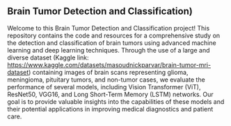 ## Brain Tumor Detection and Classification)

Welcome to this Brain Tumor Detection and Classification project! This repository contains the code and resources for a comprehensive study on the detection and classification of brain tumors using advanced machine learning and deep learning techniques. 
Through the use of a large and diverse dataset (Kaggle link: https://www.kaggle.com/datasets/masoudnickparvar/brain-tumor-mri-dataset) containing images of brain scans representing glioma, meningioma, pituitary tumors, and non-tumor cases, we evaluate the performance of several models, 
including Vision Transformer (ViT), ResNet50, VGG16, and Long Short-Term Memory (LSTM) networks. Our goal is to provide valuable insights into the capabilities of these models and their potential applications in improving medical diagnostics and patient care.

